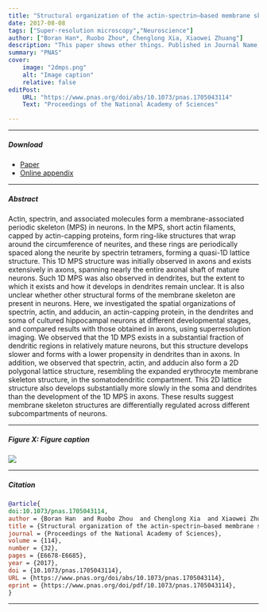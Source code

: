 ```yaml
---
title: "Structural organization of the actin-spectrin–based membrane skeleton in dendrites and soma of neurons" 
date: 2017-08-08
tags: ["Super-resolution microscopy","Neuroscience"]
author: ["Boran Han*, Ruobo Zhou*, Chenglong Xia, Xiaowei Zhuang"]
description: "This paper shows other things. Published in Journal Name, 2015." 
summary: "PNAS" 
cover:
    image: "2dmps.png"
    alt: "Image caption"
    relative: false
editPost:
    URL: "https://www.pnas.org/doi/abs/10.1073/pnas.1705043114"
    Text: "Proceedings of the National Academy of Sciences"

---
```


---

##### Download

+ [Paper](https://www.pnas.org/doi/epdf/10.1073/pnas.1705043114)
+ [Online appendix](https://www.pnas.org/doi/suppl/10.1073/pnas.1705043114/suppl_file/pnas.201705043si.pdf)

---

##### Abstract

Actin, spectrin, and associated molecules form a membrane-associated periodic skeleton (MPS) in neurons. In the MPS, short actin filaments, capped by actin-capping proteins, form ring-like structures that wrap around the circumference of neurites, and these rings are periodically spaced along the neurite by spectrin tetramers, forming a quasi-1D lattice structure. This 1D MPS structure was initially observed in axons and exists extensively in axons, spanning nearly the entire axonal shaft of mature neurons. Such 1D MPS was also observed in dendrites, but the extent to which it exists and how it develops in dendrites remain unclear. It is also unclear whether other structural forms of the membrane skeleton are present in neurons. Here, we investigated the spatial organizations of spectrin, actin, and adducin, an actin-capping protein, in the dendrites and soma of cultured hippocampal neurons at different developmental stages, and compared results with those obtained in axons, using superresolution imaging. We observed that the 1D MPS exists in a substantial fraction of dendritic regions in relatively mature neurons, but this structure develops slower and forms with a lower propensity in dendrites than in axons. In addition, we observed that spectrin, actin, and adducin also form a 2D polygonal lattice structure, resembling the expanded erythrocyte membrane skeleton structure, in the somatodendritic compartment. This 2D lattice structure also develops substantially more slowly in the soma and dendrites than the development of the 1D MPS in axons. These results suggest membrane skeleton structures are differentially regulated across different subcompartments of neurons.

---

##### Figure X: Figure caption

![](2dmps.png)

---

##### Citation


```BibTeX
@article{
doi:10.1073/pnas.1705043114,
author = {Boran Han  and Ruobo Zhou  and Chenglong Xia  and Xiaowei Zhuang },
title = {Structural organization of the actin-spectrin–based membrane skeleton in dendrites and soma of neurons},
journal = {Proceedings of the National Academy of Sciences},
volume = {114},
number = {32},
pages = {E6678-E6685},
year = {2017},
doi = {10.1073/pnas.1705043114},
URL = {https://www.pnas.org/doi/abs/10.1073/pnas.1705043114},
eprint = {https://www.pnas.org/doi/pdf/10.1073/pnas.1705043114},
}


```

---


